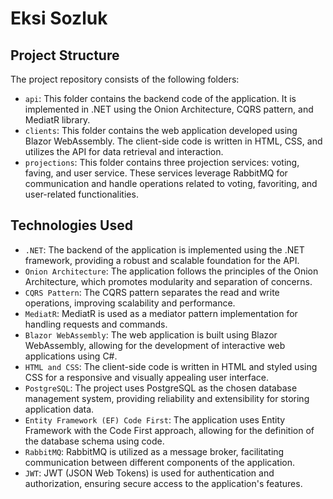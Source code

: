 <!DOCTYPE html>
<html lang="en">

<head>
  <meta charset="UTF-8">
  <meta http-equiv="X-UA-Compatible" content="IE=edge">
  <meta name="viewport" content="width=device-width, initial-scale=1.0">
</head>

<body>
  <h1>Eksi Sozluk</h1>

  <h2>Project Structure</h2>
  <p>The project repository consists of the following folders:</p>
  <ul>
    <li><code>api</code>: This folder contains the backend code of the application. It is implemented in .NET using the
      Onion Architecture, CQRS pattern, and MediatR library.</li>
    <li><code>clients</code>: This folder contains the web application developed using Blazor WebAssembly. The client-side
      code is written in HTML, CSS, and utilizes the API for data retrieval and interaction.</li>
    <li><code>projections</code>: This folder contains three projection services: voting, faving, and user service. These
      services leverage RabbitMQ for communication and handle operations related to voting, favoriting, and user-related
      functionalities.</li>
  </ul>

  <h2>Technologies Used</h2>
  <ul>
    <li><code>.NET</code>: The backend of the application is implemented using the .NET framework, providing a robust and
      scalable foundation for the API.</li>
    <li><code>Onion Architecture</code>: The application follows the principles of the Onion Architecture, which promotes
      modularity and separation of concerns.</li>
    <li><code>CQRS Pattern</code>: The CQRS pattern separates the read and write operations, improving scalability and
      performance.</li>
    <li><code>MediatR</code>: MediatR is used as a mediator pattern implementation for handling requests and commands.</li>
    <li><code>Blazor WebAssembly</code>: The web application is built using Blazor WebAssembly, allowing for the development
      of interactive web applications using C#.</li>
    <li><code>HTML and CSS</code>: The client-side code is written in HTML and styled using CSS for a responsive and visually
      appealing user interface.</li>
    <li><code>PostgreSQL</code>: The project uses PostgreSQL as the chosen database management system, providing reliability
      and extensibility for storing application data.</li>
    <li><code>Entity Framework (EF) Code First</code>: The application uses Entity Framework with the Code First approach,
      allowing for the definition of the database schema using code.</li>
    <li><code>RabbitMQ</code>: RabbitMQ is utilized as a message broker, facilitating communication between different
      components of the application.</li>
    <li><code>JWT</code>: JWT (JSON Web Tokens) is used for authentication and authorization, ensuring secure access to the
      application's features.</li>
  </ul>

